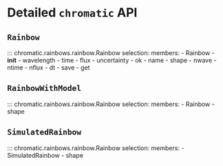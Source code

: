 # Detailed `chromatic` API

## `Rainbow`
::: chromatic.rainbows.rainbow.Rainbow
    selection:
      members:
        - Rainbow
        - __init__
        - wavelength
        - time
        - flux
        - uncertainty
        - ok
        - name
        - shape
        - nwave
        - ntime
        - nflux
        - dt
        - save
        - get

## `RainbowWithModel`
::: chromatic.rainbows.rainbow.Rainbow
    selection:
      members:
        - Rainbow
        - shape

## `SimulatedRainbow`
::: chromatic.rainbows.rainbow.Rainbow
    selection:
      members:
        - SimulatedRainbow
        - shape
